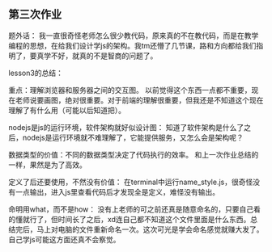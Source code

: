 ## 第三次作业

题外话：
我一直很奇怪老师怎么很少教代码，原来真的不在教代码，而是在教学编程的思想，在给我们设计学js的架构。我tm还懵了几节课，路和方向都给我们指明了，要真学不好，就真的不是智商的问题了。

lesson3的总结：

重点：理解浏览器和服务器之间的交互图。
  以前觉得这个东西一点都不重要，现在老师说要画图，绝对很重要。对于前端的理解很重要，但我还是不知道这个现在理解了有什么用（可能以后知道把）。

nodejs是js的运行环境，软件架构就好似设计图：
  知道了软件架构是什么了之后，nodejs是运行环境就不难理解了，它能提供服务，又怎么会是架构呢？

数据类型的价值：不同的数据类型决定了代码执行的效率。
  和上一次作业总结的一样，果然是为了高效。

定义了后还要使用，不然没有价值：
  在terminal中运行name_style.js，很奇怪没有一点输出，进入js里查看代码后才发现全是定义，难怪没有输出。

  命明用what，而不是how：
    没有上老师的可之前还真是随意命名的，只要自己看的懂就行了，但时间长了之后，xd连自己都不知道这个文件里面是什么东西。总结完后，马上对电脑的文件重新命名一次。这次可光是学会命名感觉就赚大发了。自己学js可能这方面还真不会察觉。
